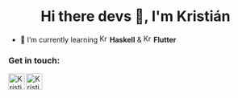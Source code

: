<h1 align="center">Hi there devs 🙌, I'm Kristián</h1>

- 🌱 I’m currently learning <img alt="Kristian's Twitter" width="16px" src="https://cdn.jsdelivr.net/npm/simple-icons@v3/icons/haskell.svg" /> **Haskell** & <img alt="Kristian's Twitter" width="16px" src="https://cdn.jsdelivr.net/npm/simple-icons@v3/icons/flutter.svg" /> **Flutter**

### Get in touch:
<!--https://github.com/simple-icons/simple-icons-->
[<img align="left" alt="Kristian's Twitter" width="32px" src="https://cdn.jsdelivr.net/npm/simple-icons@v3/icons/twitter.svg" />][twitter]
[<img align="left" alt="Kristian's | LinkedIn" width="32px" src="https://cdn.jsdelivr.net/npm/simple-icons@v3/icons/linkedin.svg" />][linkedin]


[twitter]: https://twitter.com/KristianBalaj
[linkedin]: https://www.linkedin.com/in/kristian-balaj/

<!--![Kristian's GitHub stats](https://github-readme-stats.vercel.app/api?username=KristianBalaj&count_private=true)-->

<!--
**KristianBalaj/KristianBalaj** is a ✨ _special_ ✨ repository because its `README.md` (this file) appears on your GitHub profile.

Here are some ideas to get you started:

- 🔭 I’m currently working on ...
- 🌱 I’m currently learning ...
- 👯 I’m looking to collaborate on ...
- 🤔 I’m looking for help with ...
- 💬 Ask me about ...
- 📫 How to reach me: ...
- 😄 Pronouns: ...
- ⚡ Fun fact: ...
-->
